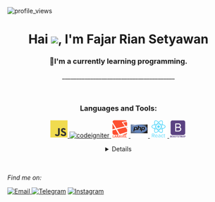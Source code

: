 <p><img src="https://komarev.com/ghpvc/?username=fajarriansss&color=brightgreen&style=flat-square" alt="profile_views"/></p>
<h1 align="center">Hai <img src="https://raw.githubusercontent.com/MartinHeinz/MartinHeinz/master/wave.gif" width="30px">, I'm Fajar Rian Setyawan</h1>
<h3 align="center">🌱I'm a currently learning programming.</h3>
<p align="center">________________________________________</p>
<br>

<h3 align="center">Languages and Tools:</h3>
<p align="center">  <a href="https://developer.mozilla.org/en-US/docs/Web/JavaScript" target="_blank"> <img src="https://raw.githubusercontent.com/devicons/devicon/master/icons/javascript/javascript-original.svg" alt="javascript" width="40" height="40"/> </a> <a href="https://codeigniter.com" target="_blank"> <img src="https://cdn.worldvectorlogo.com/logos/codeigniter.svg" alt="codeigniter" width="40" height="40"/> </a> <a href="https://laravel.com/" target="_blank"> <img src="https://raw.githubusercontent.com/devicons/devicon/master/icons/laravel/laravel-plain-wordmark.svg" alt="laravel" width="40" height="40"/> </a> <a href="https://www.php.net" target="_blank"> <img src="https://raw.githubusercontent.com/devicons/devicon/master/icons/php/php-original.svg" alt="php" width="40" height="40"/> </a> <a href="https://reactjs.org/" target="_blank"> <img src="https://raw.githubusercontent.com/devicons/devicon/master/icons/react/react-original-wordmark.svg" alt="react" width="40" height="40"/> </a><a href="https://getbootstrap.com" target="_blank"> <img src="https://raw.githubusercontent.com/devicons/devicon/master/icons/bootstrap/bootstrap-plain-wordmark.svg" alt="bootstrap" width="40" height="40"/> </a>  
</p>

<details align="center">
<br>
 <p align="center">
    <img src="https://github-readme-stats.vercel.app/api?username=fajarriansss&hide=contribs,prs&show_icons=true&hide_border=true&title_color=000" />
</p>
<p align="center">
    <img src="https://github-readme-stats.vercel.app/api/top-langs/?username=fajarriansss&layout=compact" height=180 />
</p>
</details>
<br>
<br>
<p align="left"><i>Find me on:</i></p>
<p align="left">
<a href="mailto:fajarrians578@gmail.com"><img src="https://camo.githubusercontent.com/6194a1440366f1741832bc7e226e8df38295c626eec63c67914d3d439af70aab/68747470733a2f2f696d672e736869656c64732e696f2f62616467652f2d476d61696c2d3163613066313f7374796c653d666c61742d737175617265266c6f676f3d476d61696c266c6f676f436f6c6f723d7768697465" alt="Email" data-canonical-src="https://img.shields.io/badge/-Gmail-1ca0f1?style=flat-square&amp;logo=Gmail&amp;logoColor=white" style="max-width: 100%;">           </a>
<a href="https://t.me/fajarrians" rel="nofollow"><img src="https://camo.githubusercontent.com/a497addc591036c58271861f63bffeb49b2e90a81e85b7297a3de6c9a80f4103/68747470733a2f2f696d672e736869656c64732e696f2f62616467652f2d54656c656772616d2d3163613066313f7374796c653d666c61742d737175617265266c6f676f3d74656c656772616d" alt="Telegram" data-canonical-src="https://img.shields.io/badge/-Telegram-1ca0f1?style=flat-square&amp;logo=telegram" style="max-width: 100%;"></a>
<a href="https://instagram.com/fajarrians_" rel="follow"><img src="https://camo.githubusercontent.com/f3e91f1101670654f32a36beb0cd6ba0d60a168b3c4cf06ea9b33955ac9be22e/68747470733a2f2f696d672e736869656c64732e696f2f62616467652f2d496e7374616772616d2d3163613066313f7374796c653d666c61742d737175617265266c6f676f3d696e7374616772616d266c6f676f436f6c6f723d7768697465" alt="Instagram" data-canonical-src="https://img.shields.io/badge/-Instagram-1ca0f1?style=flat-square&amp;logo=instagram&amp;logoColor=white" style="max-width: 100%;"></a>
</p>
